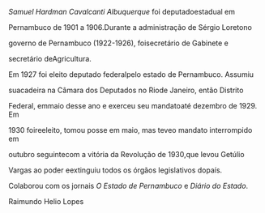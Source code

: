 

*Samuel Hardman Cavalcanti Albuquerque* foi deputadoestadual em

Pernambuco de 1901 a 1906.Durante a administração de Sérgio Loretono

governo de Pernambuco (1922-1926), foisecretário de Gabinete e

secretário deAgricultura.



Em 1927 foi eleito deputado federalpelo estado de Pernambuco. Assumiu

suacadeira na Câmara dos Deputados no Riode Janeiro, então Distrito

Federal, emmaio desse ano e exerceu seu mandatoaté dezembro de 1929. Em

1930 foireeleito, tomou posse em maio, mas teveo mandato interrompido em

outubro seguintecom a vitória da Revolução de 1930,que levou Getúlio

Vargas ao poder eextinguiu todos os órgãos legislativos dopaís.



Colaborou com os jornais *O Estado de Pernambuco* e *Diário do Estado*.



Raimundo Helio Lopes



